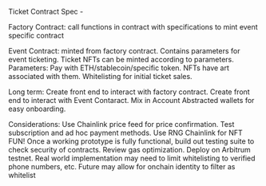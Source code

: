 Ticket Contract Spec - 

Factory Contract:
call functions in contract with specifications to mint event specific contract

Event Contract:
minted from factory contract. Contains parameters for event ticketing. Ticket NFTs can be minted according to parameters. 
Parameters: Pay with ETH/stablecoin/specific token. NFTs have art associated with them. Whitelisting for initial ticket sales. 

Long term:
Create front end to interact with factory contract.
Create front end to interact with Event Contaract.
Mix in Account Abstracted wallets for easy onboarding.

Considerations:
Use Chainlink price feed for price confirmation. Test subscription and ad hoc payment methods. Use RNG Chainlink for NFT FUN!
Once a working prototype is fully functional, build out testing suite to check security of contracts. Review gas optimization. Deploy on Arbitrum testnet.
Real world implementation may need to limit whitelisting to verified phone numbers, etc. Future may allow for onchain identity to filter as whitelist


